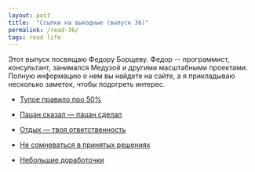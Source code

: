 ```yaml
---
layout: post
title:  "Ссылки на выходные (выпуск 36)"
permalink: /read-36/
tags: read life
---
```


Этот выпуск посвящаю Федору Борщеву. Федор -- программист, консультант,
занимался Медузой и другими масштабными проектами. Полную информацию о нем вы
найдете на сайте, а я прикладываю несколько заметок, чтобы подогреть интерес.

- [Тупое правило про 50%](https://borshev.com/50-percent/)

- [Пацан сказал — пацан сделал](https://borshev.com/bro-said/)

- [Отдых — твоя ответственность](https://borshev.com/rest-responsibility/)

- [Не сомневаться в принятых решениях](https://borshev.com/no-confuse/)

- [Небольшие доработочки](https://borshev.com/small-changes/)
